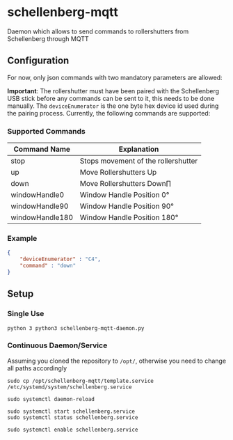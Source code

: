 # schellenberg-mqtt
Daemon which allows to send commands to rollershutters from Schellenberg through MQTT


## Configuration

For now, only json commands with two mandatory parameters are allowed:

**Important**: The rollershutter must have been paired with the Schellenberg USB stick before any commands can be sent to it, this needs to be done manually.
The `deviceEnumerator` is the one byte hex device id used during the pairing process.
Currently, the following commands are supported:

### Supported Commands
| Command Name    | Explanation                         |
| --------------- | ----------------------------------- |
| stop            | Stops movement of the rollershutter |
| up              | Move Rollershutters Up              |
| down            | Move Rollershutters Down∏           |
| windowHandle0   | Window Handle Position 0°           |
| windowHandle90  | Window Handle Position 90°          |
| windowHandle180 | Window Handle Position 180°         |

### Example

```json
{
    "deviceEnumerator" : "C4",
    "command" : "down"
}
```
## Setup

### Single Use
`python 3 python3 schellenberg-mqtt-daemon.py`

### Continuous Daemon/Service
Assuming you cloned the repository to `/opt/`, otherwise you need to change all paths accordingly

```
sudo cp /opt/schellenberg-mqtt/template.service /etc/systemd/system/schellenberg.service

sudo systemctl daemon-reload

sudo systemctl start schellenberg.service
sudo systemctl status schellenberg.service

sudo systemctl enable schellenberg.service
```